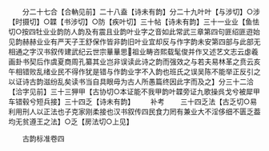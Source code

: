 <!-- { "loadSidebar": true } -->
　　分二十七合【合軜见前】二十八盍【诗未有韵】分二十九叶叶【与涉切】○涉【时摄切】○韘【书涉切】○防【疾叶切】三十帖【诗未有韵】三十一业业【鱼怯切○按四牡业业韵防人韵及有震且业韵叶业字之音如此常武三章第四句匪绍匪逰始见韵赫赫业业有严天子王舒保作皆非韵旧叶业宜却反与作字韵未安第四部与此部无相通之字汉书叙传建武纪云世宗曅曅思祖业畴咨熙载髦俊并作又述艺文志云虙羲画卦书契后作虞夏商周孔纂其业岂非误读此诗之韵而强效之与若夫易林革之贲云亥午相错败乱绪业民不得作犹是错与作韵业字不入韵也班氏之误吴陈不能举正反引之以证诗古韵滋纷乱矣读书当自具眼毋为古人所愚篇终因此字而及之】分三十二洽【洽字见前】三十三狎甲【古协切○本证能不我甲韵叶韘旁证九歌操呉戈兮被犀甲车错毂兮短兵接】三十四乏【诗未有韵】
　　补考
　　三十四乏法【古乏切○易利用刑人以正法也子克家刚柔接也汉书叙传四民食力罔有兼业大不淫侈细不匮乏葢均无贫遵王之法】○乏【房法切○上见】

　　古韵标准卷四
